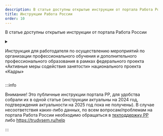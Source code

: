 ```yaml
---
description: В статье доступны открытые инструкции от портала Работа России
title: Инструкции Работа России
order: 10
---
```


В статье доступны открытые инструкции от портала Работа России

<details>

<summary>

Инструкция для работодателя по осуществлению мероприятий по организации профессионального обучения и дополнительного профессионального образования в рамках федерального проекта «Активные меры содействия занятости» национального проекта «Кадры»

</summary>

1. Работодатель регистрируется на портале Работа России
2. Включает прием заявлений
3. Отправляет информационные письма о возможности подписания договора о намерениях со своими текущими или потенциальными сотрудниками. (Письмо придет на почту не ранее, чем за 15 дней до старта обучения)

</details>

:::info 

Внимание! Это публичные инструкции портала РР, для удобства собрали их в одной статье (инструкции актуальны на 2024 год, подтверждения актуальности на 2025 год пока не получены). В случае несоответствия каких-либо данных,  по всем вопросам/проблемам на портала Работа России необходимо обращаться в [техподдержку РР](https://trudvsem.ru/feedback?userType=unauthorised_candidate&theme=education&question=registration&questionType=consultation) либо <https://trudvsem.ru/help>

:::